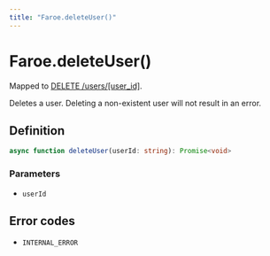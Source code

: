 ```yaml
---
title: "Faroe.deleteUser()"
---
```


# Faroe.deleteUser()

Mapped to [DELETE /users/\[user_id\]](/reference/rest/endpoints/delete_users_userid).

Deletes a user. Deleting a non-existent user will not result in an error.

## Definition

```ts
async function deleteUser(userId: string): Promise<void>
```

### Parameters

- `userId`

## Error codes

- `INTERNAL_ERROR`
